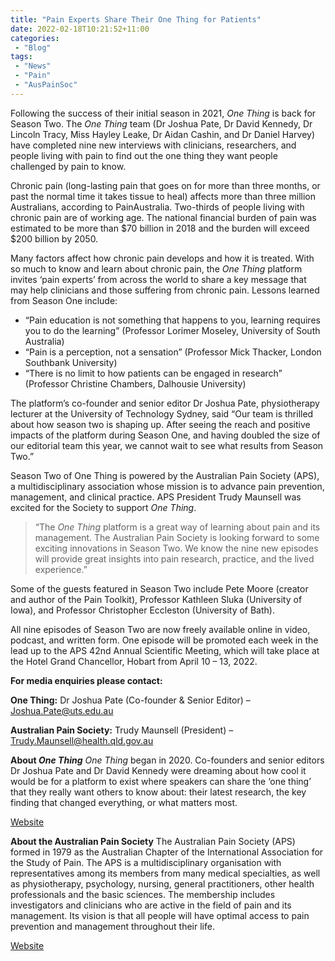 ```yaml
---
title: "Pain Experts Share Their One Thing for Patients"
date: 2022-02-18T10:21:52+11:00
categories:
 - "Blog"
tags:
 - "News"
 - "Pain"
 - "AusPainSoc" 
---
```


<!--more-->

Following the success of their initial season in 2021, *One Thing* is back for Season Two. The *One Thing* team (Dr Joshua Pate, Dr David Kennedy, Dr Lincoln Tracy, Miss Hayley Leake, Dr Aidan Cashin, and Dr Daniel Harvey) have completed nine new interviews with clinicians, researchers, and people living with pain to find out the one thing they want people challenged by pain to know. 

Chronic pain (long-lasting pain that goes on for more than three months, or past the normal time it takes tissue to heal) affects more than three million Australians, according to PainAustralia. Two-thirds of people living with chronic pain are of working age. The national financial burden of pain was estimated to be more than $70 billion in 2018 and the burden will exceed $200 billion by 2050.

Many factors affect how chronic pain develops and how it is treated. With so much to know and learn about chronic pain, the *One Thing* platform invites ‘pain experts’ from across the world to share a key message that may help clinicians and those suffering from chronic pain. Lessons learned from Season One include:

- “Pain education is not something that happens to you, learning requires you to do the learning” (Professor Lorimer Moseley, University of South Australia)
- “Pain is a perception, not a sensation” (Professor Mick Thacker, London Southbank University)
- “There is no limit to how patients can be engaged in research” (Professor Christine Chambers, Dalhousie University)

The platform’s co-founder and senior editor Dr Joshua Pate, physiotherapy lecturer at the University of Technology Sydney, said “Our team is thrilled about how season two is shaping up. After seeing the reach and positive impacts of the platform during Season One, and having doubled the size of our editorial team this year, we cannot wait to see what results from Season Two.”

Season Two of One Thing is powered by the Australian Pain Society (APS), a multidisciplinary association whose mission is to advance pain prevention, management, and clinical practice. APS President Trudy Maunsell was excited for the Society to support *One Thing*.

> “The *One Thing* platform is a great way of learning about pain and its management. The Australian Pain Society is looking forward to some exciting innovations in Season Two. We know the nine new episodes will provide great insights into pain research, practice, and the lived experience.”

Some of the guests featured in Season Two include Pete Moore (creator and author of the Pain Toolkit), Professor Kathleen Sluka (University of Iowa), and Professor Christopher Eccleston (University of Bath). 

All nine episodes of Season Two are now freely available online in video, podcast, and written form. One episode will be promoted each week in the lead up to the APS 42nd Annual Scientific Meeting, which will take place at the Hotel Grand Chancellor, Hobart from April 10 – 13, 2022.

**For media enquiries please contact:**

**One Thing:** Dr Joshua Pate (Co-founder & Senior Editor) – Joshua.Pate@uts.edu.au

**Australian Pain Society:** Trudy Maunsell (President) – Trudy.Maunsell@health.qld.gov.au

**About *One Thing***
*One Thing* began in 2020. Co-founders and senior editors Dr Joshua Pate and Dr David Kennedy were dreaming about how cool it would be for a platform to exist where speakers can share the ‘one thing’ that they really want others to know about: their latest research, the key finding that changed everything, or what matters most.

[Website](https://www.onething.painsci.org)

**About the Australian Pain Society**
The Australian Pain Society (APS) formed in 1979 as the Australian Chapter of the International Association for the Study of Pain. The APS is a multidisciplinary organisation with representatives among its members from many medical specialties, as well as physiotherapy, psychology, nursing, general practitioners, other health professionals and the basic sciences. The membership includes investigators and clinicians who are active in the field of pain and its management. Its vision is that all people will have optimal access to pain prevention and management throughout their life.

[Website](https://www.apsoc.org.au)